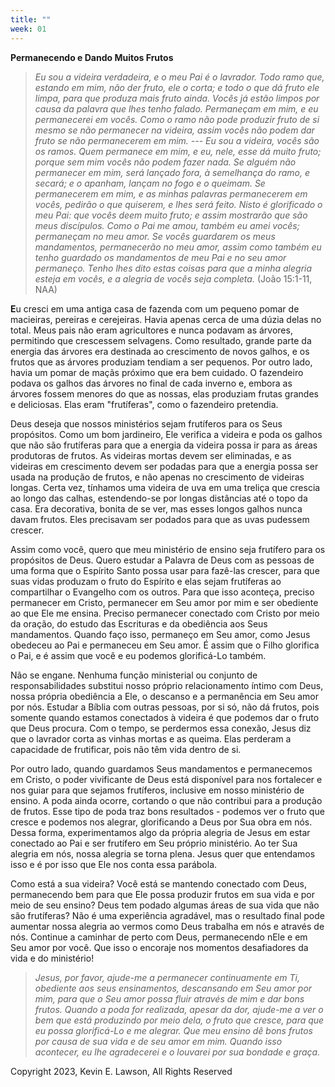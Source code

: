 ```yaml
---
title: ""
week: 01
---
```


**Permanecendo e Dando Muitos Frutos**

> *Eu sou a videira verdadeira, e o meu Pai é o lavrador. Todo ramo que,
> estando em mim, não der fruto, ele o corta; e todo o que dá fruto ele
> limpa, para que produza mais fruto ainda. Vocês já estão limpos por
> causa da palavra que lhes tenho falado. Permaneçam em mim, e eu
> permanecerei em vocês. Como o ramo não pode produzir fruto de si mesmo
> se não permanecer na videira, assim vocês não podem dar fruto se não
> permanecerem em mim. --- Eu sou a videira, vocês são os ramos. Quem
> permanece em mim, e eu, nele, esse dá muito fruto; porque sem mim
> vocês não podem fazer nada. Se alguém não permanecer em mim, será
> lançado fora, à semelhança do ramo, e secará; e o apanham, lançam no
> fogo e o queimam. Se permanecerem em mim, e as minhas palavras
> permanecerem em vocês, pedirão o que quiserem, e lhes será feito.
> Nisto é glorificado o meu Pai: que vocês deem muito fruto; e assim
> mostrarão que são meus discípulos. Como o Pai me amou, também eu amei
> vocês; permaneçam no meu amor. Se vocês guardarem os meus mandamentos,
> permanecerão no meu amor, assim como também eu tenho guardado os
> mandamentos de meu Pai e no seu amor permaneço. Tenho lhes dito estas
> coisas para que a minha alegria esteja em vocês, e a alegria de vocês
> seja completa.* (João 15:1-11, NAA)

**E**u cresci em uma antiga casa de fazenda com um pequeno pomar de
macieiras, pereiras e cerejeiras. Havia apenas cerca de uma dúzia delas
no total. Meus pais não eram agricultores e nunca podavam as árvores,
permitindo que crescessem selvagens. Como resultado, grande parte da
energia das árvores era destinada ao crescimento de novos galhos, e os
frutos que as árvores produziam tendiam a ser pequenos. Por outro lado,
havia um pomar de maçãs próximo que era bem cuidado. O fazendeiro podava
os galhos das árvores no final de cada inverno e, embora as árvores
fossem menores do que as nossas, elas produziam frutas grandes e
deliciosas. Elas eram "frutíferas", como o fazendeiro pretendia.

Deus deseja que nossos ministérios sejam frutíferos para os Seus
propósitos. Como um bom jardineiro, Ele verifica a videira e poda os
galhos que não são frutíferas para que a energia da videira possa ir
para as áreas produtoras de frutos. As videiras mortas devem ser
eliminadas, e as videiras em crescimento devem ser podadas para que a
energia possa ser usada na produção de frutos, e não apenas no
crescimento de videiras longas. Certa vez, tínhamos uma videira de uva
em uma treliça que crescia ao longo das calhas, estendendo-se por longas
distâncias até o topo da casa. Era decorativa, bonita de se ver, mas
esses longos galhos nunca davam frutos. Eles precisavam ser podados para
que as uvas pudessem crescer.

Assim como você, quero que meu ministério de ensino seja frutífero para
os propósitos de Deus. Quero estudar a Palavra de Deus com as pessoas de
uma forma que o Espírito Santo possa usar para fazê-las crescer, para
que suas vidas produzam o fruto do Espírito e elas sejam frutíferas ao
compartilhar o Evangelho com os outros. Para que isso aconteça, preciso
permanecer em Cristo, permanecer em Seu amor por mim e ser obediente ao
que Ele me ensina. Preciso permanecer conectado com Cristo por meio da
oração, do estudo das Escrituras e da obediência aos Seus mandamentos.
Quando faço isso, permaneço em Seu amor, como Jesus obedeceu ao Pai e
permaneceu em Seu amor. É assim que o Filho glorifica o Pai, e é assim
que você e eu podemos glorificá-Lo também.

Não se engane. Nenhuma função ministerial ou conjunto de
responsabilidades substitui nosso próprio relacionamento íntimo com
Deus, nossa própria obediência a Ele, o descanso e a permanência em Seu
amor por nós. Estudar a Bíblia com outras pessoas, por si só, não dá
frutos, pois somente quando estamos conectados à videira é que podemos
dar o fruto que Deus procura. Com o tempo, se perdermos essa conexão,
Jesus diz que o lavrador corta as vinhas mortas e as queima. Elas
perderam a capacidade de frutificar, pois não têm vida dentro de si.

Por outro lado, quando guardamos Seus mandamentos e permanecemos em
Cristo, o poder vivificante de Deus está disponível para nos fortalecer
e nos guiar para que sejamos frutíferos, inclusive em nosso ministério
de ensino. A poda ainda ocorre, cortando o que não contribui para a
produção de frutos. Esse tipo de poda traz bons resultados - podemos ver
o fruto que cresce e podemos nos alegrar, glorificando a Deus por Sua
obra em nós. Dessa forma, experimentamos algo da própria alegria de
Jesus em estar conectado ao Pai e ser frutífero em Seu próprio
ministério. Ao ter Sua alegria em nós, nossa alegria se torna plena.
Jesus quer que entendamos isso e é por isso que Ele nos conta essa
parábola.

Como está a sua videira? Você está se mantendo conectado com Deus,
permanecendo bem para que Ele possa produzir frutos em sua vida e por
meio de seu ensino? Deus tem podado algumas áreas de sua vida que não
são frutíferas? Não é uma experiência agradável, mas o resultado final
pode aumentar nossa alegria ao vermos como Deus trabalha em nós e
através de nós. Continue a caminhar de perto com Deus, permanecendo nEle
e em Seu amor por você. Que isso o encoraje nos momentos desafiadores da
vida e do ministério!

> *Jesus, por favor, ajude-me a permanecer continuamente em Ti,
> obediente aos seus ensinamentos, descansando em Seu amor por mim, para
> que o Seu amor possa fluir através de mim e dar bons frutos. Quando a
> poda for realizada, apesar da dor, ajude-me a ver o bem que está
> produzindo por meio dela, o fruto que cresce, para que eu possa
> glorificá-Lo e me alegrar. Que meu ensino dê bons frutos por causa de
> sua vida e de seu amor em mim. Quando isso acontecer, eu lhe
> agradecerei e o louvarei por sua bondade e graça.*

Copyright 2023, Kevin E. Lawson, All Rights Reserved
